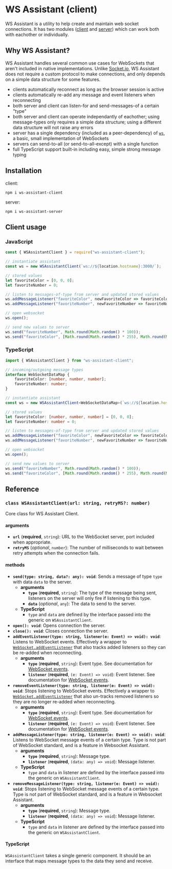 # WS Assistant (client)

WS Assistant is a utility to help create and maintain web socket connections.  It has two modules ([client](https://www.npmjs.com/package/ws-assistant-client) and [server](https://www.npmjs.com/package/ws-assistant-client)) which can work both with eachother or individually.

## Why WS Assistant?

WS Assistant handles several common use cases for WebSockets that aren't included in native implementations.  Unlike [Socket.io](https://www.npmjs.com/package/socket.io), WS Assistant does not require a custom protocol to make connections, and only depends on a simple data structure for some features.

- clients automatically reconnect as long as the browser session is active
- clients automatically re-add any message and event listeners when reconnecting
- both server and client can listen-for and send-messages-of a certain "type"
- both server and client can operate independantly of eachother; using message-types only requires a simple data structure; using a different data structure will not raise any errors
- server has a single dependency (included as a peer-dependency) of [`ws`](https://www.npmjs.com/package/ws), a basic, small implementation of WebSockets
- servers can send-to-all (or send-to-all-except) with a single function
- full TypeScript support built-in including easy, simple strong message typing

## Installation

client:

`npm i ws-assistant-client`

server:

`npm i ws-assistant-server`

## Client usage

### JavaScript

```javascript
const { WSAssistantClient } = require("ws-assistant-client");

// instantiate assistant
const ws = new WSAssistantClient(`ws://${location.hostname}:3000/`);

// stored values
let favoriteColor = [0, 0, 0];
let favoriteNumber = 0;

// listen to messages-of-type from server and updated stored values
ws.addMessageListener("favoriteColor", newFavoriteColor => favoriteColor = newFavoriteColor);
ws.addMessageListener("favoriteNumber", newFavoriteNumber => favoriteNumber = newFavoriteNumber);

// open websocket
ws.open();

// send new values to server
ws.send("favoriteNumber", Math.round(Math.random() * 100));
ws.send("favoriteColor", [Math.round(Math.random() * 255), Math.round(Math.random() * 255), Math.round(Math.random() * 255)]);
```

### TypeScript

```typescript
import { WSAssistantClient } from "ws-assistant-client";

// incoming/outgoing message types
interface WebSocketDataMap {
	favoriteColor: [number, number, number];
	favoriteNumber: number;
}

// instantiate assistant
const ws = new WSAssistantClient<WebSocketDataMap>(`ws://${location.hostname}:3000/`);

// stored values
let favoriteColor: [number, number, number] = [0, 0, 0];
let favoriteNumber: number = 0;

// listen to messages-of-type from server and updated stored values
ws.addMessageListener("favoriteColor", newFavoriteColor => favoriteColor = newFavoriteColor);
ws.addMessageListener("favoriteNumber", newFavoriteNumber => favoriteNumber = newFavoriteNumber);

// open websocket
ws.open();

// send new values to server
ws.send("favoriteNumber", Math.round(Math.random() * 100));
ws.send("favoriteColor", [Math.round(Math.random() * 255), Math.round(Math.random() * 255), Math.round(Math.random() * 255)]);
```

## Reference

### `class WSAssistantClient(url: string, retryMS?: number)`

Core class for WS Assistant Client.

#### arguments

- **`url`** (**required**, `string`): URL to the WebSocket server, port included when appropriate.
- **`retryMS`** (*optional*, `number`): The number of milliseconds to wait between retry attempts when the connection fails.

#### methods

- **`send(type: string, data?: any): void`**: Sends a message of type `type` with data `data` to the server.
	- **arguments**
		- **`type`** (**required**, `string`): The type of the message being sent, listeners on the server will only fire if listening to this type.
		- **`data`** (*optional*, `any`): The data to send to the server.
	- **TypeScript**
		- `type` and `data` are defined by the interface passed into the generic on `WSAssistantClient`.
- **`open(): void`**: Opens connection the server.
- **`close(): void`**: Closes connection the server.
- **`addEventListener(type: string, listener(e: Event) => void): void`**: Listens to WebSocket events.  Effectively a wrapper to [`WebSocket.addEventListener`](https://developer.mozilla.org/en-US/docs/Web/API/WebSocket#events) that also tracks added listeners so they can be re-added when reconnecting.
	- **arguments**
		- **`type`** (**required**, `string`): Event type.  See documentation for [WebSocket events](https://developer.mozilla.org/en-US/docs/Web/API/WebSocket#events).
		- **`listener`** (**required**, `(e: Event) => void`): Event listener.  See documentation for [WebSocket events](https://developer.mozilla.org/en-US/docs/Web/API/WebSocket#events).
- **`removeEventListener(type: string, listener(e: Event) => void): void`**: Stops listening to WebSocket events.  Effectively a wrapper to [`WebSocket.addEventListener`](https://developer.mozilla.org/en-US/docs/Web/API/WebSocket#events) that also un-tracks removed listeners so they are no longer re-added when reconnecting.
	- **arguments**
		- **`type`** (**required**, `string`): Event type.  See documentation for [WebSocket events](https://developer.mozilla.org/en-US/docs/Web/API/WebSocket#events).
		- **`listener`** (**required**, `(e: Event) => void`): Event listener.  See documentation for [WebSocket events](https://developer.mozilla.org/en-US/docs/Web/API/WebSocket#events).
- **`addMessageListener(type: string, listener(e: Event) => void): void`**: Listens to WebSocket message events of a certain type.  Type is not part of WebSocket standard, and is a feature in Websocket Assistant.
	- **arguments**
		- **`type`** (**required**, `string`): Message type.
		- **`listener`** (**required**, `(data: any) => void`): Message listener.
	- **TypeScript**
		- `type` and `data` in listener are defined by the interface passed into the generic on `WSAssistantClient`.
- **`removeMessageListener(type: string, listener(e: Event) => void): void`**: Stops listening to WebSocket message events of a certain type.  Type is not part of WebSocket standard, and is a feature in Websocket Assistant.
	- **arguments**
		- **`type`** (**required**, `string`): Message type.
		- **`listener`** (**required**, `(data: any) => void`): Message listener.
	- **TypeScript**
		- `type` and `data` in listener are defined by the interface passed into the generic on `WSAssistantClient`.

#### TypeScript

`WSAssistantClient` takes a single generic component.  It should be an interface that maps message types to the data they send and receive.
